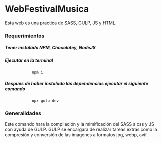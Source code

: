 # WebFestivalMusica

Esta web es una practica de SASS, GULP, JS y HTML.

### Requerimientos
##### Tener instalado NPM, Chocolatey, NodeJS
##### Ejecutar en la terminal
                npm i
##### Despues de haber instalado las dependencias ejecutar el siguiente comando
                npx gulp dev
                
                
### Generalidades
Este comando hara la compilación y la mimificación del SASS a css y JS con ayuda de GULP.
GULP se encargara de realizar tareas extras como la compresión y conversión de las imagenes a formatos jpg, webp, avif.
